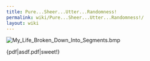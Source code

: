 ```yaml
---
title: Pure...Sheer...Utter...Randomness!
permalink: wiki/Pure...Sheer...Utter...Randomness!/
layout: wiki
---
```


![](My_Life_Broken_Down_Into_Segments.bmp "My_Life_Broken_Down_Into_Segments.bmp")

{pdf|asdf.pdf|sweet!}
